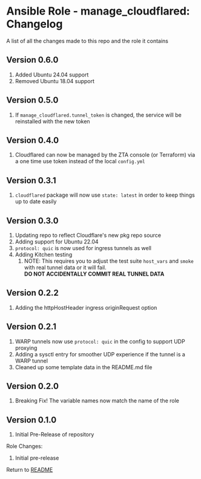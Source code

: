 Ansible Role - manage_cloudflared: Changelog
=====================================
A list of all the changes made to this repo and the role it contains

Version 0.6.0
-------------

1. Added Ubuntu 24.04 support
2. Removed Ubuntu 18.04 support

Version 0.5.0
-------------

1. If `manage_cloudflared.tunnel_token` is changed, the service will be reinstalled with the new token

Version 0.4.0
-------------

1. Cloudflared can now be managed by the ZTA console (or Terraform) via a one time use token instead of the local `config.yml` 

Version 0.3.1
-------------

1. `cloudflared` package will now use `state: latest` in order to keep things up to date easily

Version 0.3.0
-------------

1. Updating repo to reflect Cloudflare's new pkg repo source
2. Adding support for Ubuntu 22.04
3. `protocol: quic` is now used for ingress tunnels as well
4. Adding Kitchen testing
   1. NOTE: This requires you to adjust the test suite `host_vars` and `smoke` with real tunnel data or it will fail.  
   **DO NOT ACCIDENTALLY COMMIT REAL TUNNEL DATA**

Version 0.2.2
-------------

1. Adding the httpHostHeader ingress originRequest option

Version 0.2.1
-------------

1. WARP tunnels now use `protocol: quic` in the config to support UDP proxying
2. Adding a sysctl entry for smoother UDP experience if the tunnel is a WARP tunnel
3. Cleaned up some template data in the README.md file

Version 0.2.0
-------------

1. Breaking Fix! The variable names now match the name of the role

Version 0.1.0
-------------

1. Initial Pre-Release of repository

Role Changes:

1. Initial pre-release

Return to [README](README.md)
